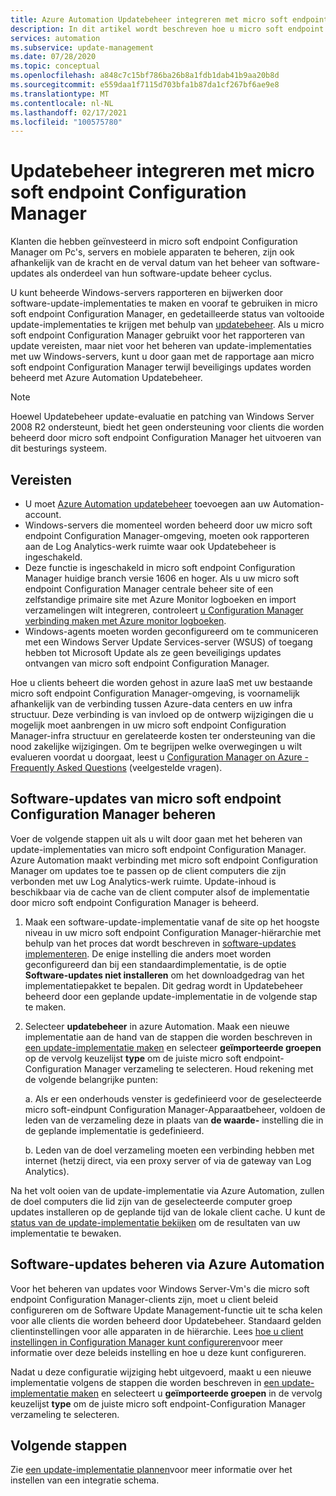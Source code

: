 ```yaml
---
title: Azure Automation Updatebeheer integreren met micro soft endpoint Configuration Manager
description: In dit artikel wordt beschreven hoe u micro soft endpoint Configuration Manager configureert met Updatebeheer voor het implementeren van software-updates voor Manager-clients.
services: automation
ms.subservice: update-management
ms.date: 07/28/2020
ms.topic: conceptual
ms.openlocfilehash: a848c7c15bf786ba26b8a1fdb1dab41b9aa20b8d
ms.sourcegitcommit: e559daa1f7115d703bfa1b87da1cf267bf6ae9e8
ms.translationtype: MT
ms.contentlocale: nl-NL
ms.lasthandoff: 02/17/2021
ms.locfileid: "100575780"
---
```

# <a name="integrate-update-management-with-microsoft-endpoint-configuration-manager"></a>Updatebeheer integreren met micro soft endpoint Configuration Manager

Klanten die hebben geïnvesteerd in micro soft endpoint Configuration Manager om Pc's, servers en mobiele apparaten te beheren, zijn ook afhankelijk van de kracht en de verval datum van het beheer van software-updates als onderdeel van hun software-update beheer cyclus.

U kunt beheerde Windows-servers rapporteren en bijwerken door software-update-implementaties te maken en vooraf te gebruiken in micro soft endpoint Configuration Manager, en gedetailleerde status van voltooide update-implementaties te krijgen met behulp van [updatebeheer](overview.md). Als u micro soft endpoint Configuration Manager gebruikt voor het rapporteren van update vereisten, maar niet voor het beheren van update-implementaties met uw Windows-servers, kunt u door gaan met de rapportage aan micro soft endpoint Configuration Manager terwijl beveiligings updates worden beheerd met Azure Automation Updatebeheer.

>[!NOTE]
>Hoewel Updatebeheer update-evaluatie en patching van Windows Server 2008 R2 ondersteunt, biedt het geen ondersteuning voor clients die worden beheerd door micro soft endpoint Configuration Manager het uitvoeren van dit besturings systeem.

## <a name="prerequisites"></a>Vereisten

* U moet [Azure Automation updatebeheer](overview.md) toevoegen aan uw Automation-account.
* Windows-servers die momenteel worden beheerd door uw micro soft endpoint Configuration Manager-omgeving, moeten ook rapporteren aan de Log Analytics-werk ruimte waar ook Updatebeheer is ingeschakeld.
* Deze functie is ingeschakeld in micro soft endpoint Configuration Manager huidige branch versie 1606 en hoger. Als u uw micro soft endpoint Configuration Manager centrale beheer site of een zelfstandige primaire site met Azure Monitor logboeken en import verzamelingen wilt integreren, controleert [u Configuration Manager verbinding maken met Azure monitor logboeken](../../azure-monitor/logs/collect-sccm.md).  
* Windows-agents moeten worden geconfigureerd om te communiceren met een Windows Server Update Services-server (WSUS) of toegang hebben tot Microsoft Update als ze geen beveiligings updates ontvangen van micro soft endpoint Configuration Manager.

Hoe u clients beheert die worden gehost in azure IaaS met uw bestaande micro soft endpoint Configuration Manager-omgeving, is voornamelijk afhankelijk van de verbinding tussen Azure-data centers en uw infra structuur. Deze verbinding is van invloed op de ontwerp wijzigingen die u mogelijk moet aanbrengen in uw micro soft endpoint Configuration Manager-infra structuur en gerelateerde kosten ter ondersteuning van die nood zakelijke wijzigingen. Om te begrijpen welke overwegingen u wilt evalueren voordat u doorgaat, leest u [Configuration Manager on Azure - Frequently Asked Questions](/configmgr/core/understand/configuration-manager-on-azure#networking) (veelgestelde vragen).

## <a name="manage-software-updates-from-microsoft-endpoint-configuration-manager"></a>Software-updates van micro soft endpoint Configuration Manager beheren

Voer de volgende stappen uit als u wilt door gaan met het beheren van update-implementaties van micro soft endpoint Configuration Manager. Azure Automation maakt verbinding met micro soft endpoint Configuration Manager om updates toe te passen op de client computers die zijn verbonden met uw Log Analytics-werk ruimte. Update-inhoud is beschikbaar via de cache van de client computer alsof de implementatie door micro soft endpoint Configuration Manager is beheerd.

1. Maak een software-update-implementatie vanaf de site op het hoogste niveau in uw micro soft endpoint Configuration Manager-hiërarchie met behulp van het proces dat wordt beschreven in [software-updates implementeren](/configmgr/sum/deploy-use/deploy-software-updates). De enige instelling die anders moet worden geconfigureerd dan bij een standaardimplementatie, is de optie **Software-updates niet installeren** om het downloadgedrag van het implementatiepakket te bepalen. Dit gedrag wordt in Updatebeheer beheerd door een geplande update-implementatie in de volgende stap te maken.

2. Selecteer **updatebeheer** in azure Automation. Maak een nieuwe implementatie aan de hand van de stappen die worden beschreven in [een update-implementatie maken](deploy-updates.md#schedule-an-update-deployment) en selecteer **geïmporteerde groepen** op de vervolg keuzelijst **type** om de juiste micro soft endpoint-Configuration Manager verzameling te selecteren. Houd rekening met de volgende belangrijke punten:

    a. Als er een onderhouds venster is gedefinieerd voor de geselecteerde micro soft-eindpunt Configuration Manager-Apparaatbeheer, voldoen de leden van de verzameling deze in plaats van **de waarde-** instelling die in de geplande implementatie is gedefinieerd.

    b. Leden van de doel verzameling moeten een verbinding hebben met internet (hetzij direct, via een proxy server of via de gateway van Log Analytics).

Na het volt ooien van de update-implementatie via Azure Automation, zullen de doel computers die lid zijn van de geselecteerde computer groep updates installeren op de geplande tijd van de lokale client cache. U kunt de [status van de update-implementatie bekijken](deploy-updates.md#check-deployment-status) om de resultaten van uw implementatie te bewaken.

## <a name="manage-software-updates-from-azure-automation"></a>Software-updates beheren via Azure Automation

Voor het beheren van updates voor Windows Server-Vm's die micro soft endpoint Configuration Manager-clients zijn, moet u client beleid configureren om de Software Update Management-functie uit te scha kelen voor alle clients die worden beheerd door Updatebeheer. Standaard gelden clientinstellingen voor alle apparaten in de hiërarchie. Lees [hoe u client instellingen in Configuration Manager kunt configureren](/configmgr/core/clients/deploy/configure-client-settings)voor meer informatie over deze beleids instelling en hoe u deze kunt configureren.

Nadat u deze configuratie wijziging hebt uitgevoerd, maakt u een nieuwe implementatie volgens de stappen die worden beschreven in [een update-implementatie maken](deploy-updates.md#schedule-an-update-deployment) en selecteert u **geïmporteerde groepen** in de vervolg keuzelijst **type** om de juiste micro soft endpoint-Configuration Manager verzameling te selecteren.

## <a name="next-steps"></a>Volgende stappen

Zie [een update-implementatie plannen](deploy-updates.md#schedule-an-update-deployment)voor meer informatie over het instellen van een integratie schema.
